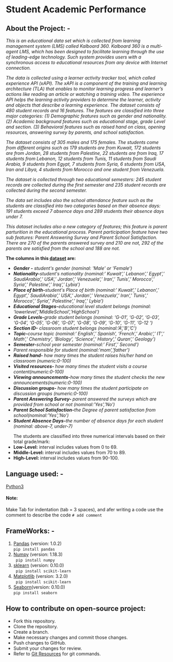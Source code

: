 # Student Academic Performance <br>
## About the Project: - 
<p><i> This is an educational data set which is collected from learning management system (LMS) called Kalboard 360. Kalboard 360 is a multi-agent LMS, which has been designed to facilitate learning through the use of leading-edge technology. Such system provides users with a synchronous access to educational resources from any device with Internet connection.

The data is collected using a learner activity tracker tool, which called experience API (xAPI). The xAPI is a component of the training and learning architecture (TLA) that enables to monitor learning progress and learner’s actions like reading an article or watching a training video. The experience API helps the learning activity providers to determine the learner, activity and objects that describe a learning experience.
The dataset consists of 480 student records and 16 features. The features are classified into three major categories: (1) Demographic features such as gender and nationality. (2) Academic background features such as educational stage, grade Level and section. (3) Behavioral features such as raised hand on class, opening resources, answering survey by parents, and school satisfaction.

The dataset consists of 305 males and 175 females. The students come from different origins such as 179 students are from Kuwait, 172 students are from Jordan, 28 students from Palestine, 22 students are from Iraq, 17 students from Lebanon, 12 students from Tunis, 11 students from Saudi Arabia, 9 students from Egypt, 7 students from Syria, 6 students from USA, Iran and Libya, 4 students from Morocco and one student from Venezuela.

The dataset is collected through two educational semesters: 245 student records are collected during the first semester and 235 student records are collected during the second semester.

The data set includes also the school attendance feature such as the students are classified into two categories based on their absence days: 191 students exceed 7 absence days and 289 students their absence days under 7.

This dataset includes also a new category of features; this feature is parent parturition in the educational process. Parent participation feature have two sub features: Parent Answering Survey and Parent School Satisfaction. There are 270 of the parents answered survey and 210 are not, 292 of the parents are satisfied from the school and 188 are not.</i> <br>

<b>The columns in this <a href="https://github.com/nilavya2000/Student_alcohol_consumption/blob/master/data/student.csv">dataset</a> are:</b>
  <ul><i>
  <li><b>Gender -</b> student's gender (nominal: 'Male' or 'Female’)</li>
<li><b> Nationality-</b>student's nationality (nominal:’ Kuwait’,’ Lebanon’,’ Egypt’,’ SaudiArabia’,’ USA’,’ Jordan’,’
Venezuela’,’ Iran’,’ Tunis’,’ Morocco’,’ Syria’,’ Palestine’,’ Iraq’,’ Lybia’)</li>
<li><b> Place of birth-</b>student's Place of birth (nominal:’ Kuwait’,’ Lebanon’,’ Egypt’,’ SaudiArabia’,’ USA’,’ Jordan’,’
Venezuela’,’ Iran’,’ Tunis’,’ Morocco’,’ Syria’,’ Palestine’,’ Iraq’,’ Lybia’)</li>
<li><b>Educational Stages-</b>educational level student belongs (nominal: ‘lowerlevel’,’MiddleSchool’,’HighSchool’)</li>
<li><b>Grade Levels-</b>grade student belongs (nominal: ‘G-01’, ‘G-02’, ‘G-03’, ‘G-04’, ‘G-05’, ‘G-06’, ‘G-07’, ‘G-08’, ‘G-09’, ‘G-10’, ‘G-11’, ‘G-12 ‘)</li>
<li><b>Section ID-</b> classroom student belongs (nominal:’A’,’B’,’C’)</li>
<li><b>Topic-</b>course topic (nominal:’ English’,’ Spanish’, ‘French’,’ Arabic’,’ IT’,’ Math’,’ Chemistry’, ‘Biology’, ‘Science’,’ History’,’ Quran’,’ Geology’)</li>
<li><b>Semester-</b>school year semester (nominal:’ First’,’ Second’)</li>
<li>Parent responsible for student (nominal:’mom’,’father’)</li>
<li><b> Raised hand- </b>how many times the student raises his/her hand on classroom (numeric:0-100)</li>
<li><b>Visited resources- </b>how many times the student visits a course content(numeric:0-100)</li>
<li><b> Viewing announcements-</b>how many times the student checks the new announcements(numeric:0-100)</li>
<li><b> Discussion groups- </b>how many times the student participate on discussion groups (numeric:0-100)</li>
<li><b>Parent Answering Survey- </b> parent answered the surveys which are provided from school or not
(nominal:’Yes’,’No’)</li>

<li><b>Parent School Satisfaction-</b>the Degree of parent satisfaction from school(nominal:’Yes’,’No’)</li>
<li><b>Student Absence Days-</b>the number of absence days for each student (nominal: above-7, under-7)</li>

  </i></ul>
  <ul>The students are classified into three numerical intervals based on their total grade/mark:
  <li> <b>Low-Level:</b> interval includes values from 0 to 69.</li>
  <li> <b>Middle-Level:</b> interval includes values from 70 to 89.</li>
  <li><b>High-Level:</b> interval includes values from 90-100.</li>
  </ul>

</p>

## Language used: - 
[Python3](https://docs.python.org/3/)<br>
#### Note: <br>
Make Tab for indentation (tab = 3 spaces), and afer writing a code use the comment to describe the code ``` # add comment ```

## FrameWorks: -
1. [Pandas](https://pandas.pydata.org/docs/) (version: 1.0.2) <br>
```pip install pandas ```
2. [Numpy](https://numpy.org/doc/) (version: 1.18.3)<br>
``` pip install numpy```
3. [sklearn](https://scikit-learn.org/stable/install.html) (version: 0.10.0)<br>
``` pip install scikit-learn```
4. [Matplotlib](https://matplotlib.org/3.3.1/contents.html) (version: 3.2.0)<br>
``` pip install scikit-learn```
5. [Seaborn](https://seaborn.pydata.org/)(version: 0.10.0)<br>
```pip install seaborn ```

## How to contribute on open-source project: 
  <p><ul>
  <li>Fork this repository.</li>
  <li>Clone the repository.</li>
  <li>Create a branch.</li>
  <li>Make necessary changes and commit those changes.</li>
  <li>Push changes to GitHub.</li>
  <li>Submit your changes for review.</li>
  <li>Refer to <a href="https://github.com/Hack-Club-SIT/Git-Learning-Resources">Git Resources</a> for git commands.</li></ul></p>
 
